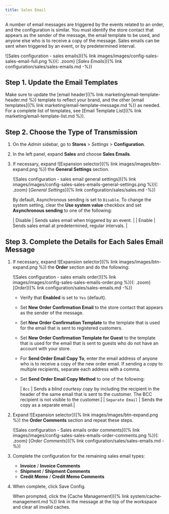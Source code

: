 ```yaml
---
title: Sales Email
---
```


A number of email messages are triggered by the events related to an order, and the configuration is similar. You must identify the store contact that appears as the sender of the message, the email template to be used, and anyone else who is to receive a copy of the message. Sales emails can be sent when triggered by an event, or by predetermined interval.

![Sales configuration - sales emails]({% link images/images/config-sales-sales-email-full.png %}){: .zoom}
[_Sales Emails_]({% link configuration/sales/sales-emails.md -%})

## Step 1. Update the Email Templates

Make sure to update the [email header]({% link marketing/email-template-header.md %}) template to reflect your brand, and the other [email templates]({% link marketing/email-template-message.md %}) as needed. For a complete list of templates, see [Email Template List]({% link marketing/email-template-list.md %}).

## Step 2. Choose the Type of Transmission

1. On the _Admin_ sidebar, go to **Stores** > _Settings_ > **Configuration**.

1. In the left panel, expand **Sales** and choose **Sales Emails**.

1. If necessary, expand ![Expansion selector]({% link images/images/btn-expand.png %}) the **General Settings** section.

    ![Sales configuration - sales email general settings]({% link images/images/config-sales-sales-emails-general-settings.png %}){: .zoom}
    [_General Settings_]({% link configuration/sales/sales.md -%})

    By default, Asynchronous sending is set to `Disable`. To change the system setting, clear the **Use system value** checkbox and set **Asynchronous sending** to one of the following:

    | Disable | Sends sales email when triggered by an event. |
    | Enable | Sends sales email at predetermined, regular intervals. |

## Step 3. Complete the Details for Each Sales Email Message

1. If necessary, expand ![Expansion selector]({% link images/images/btn-expand.png %}) the **Order** section and do the following:

    ![Sales configuration - sales emails order]({% link images/images/config-sales-sales-emails-order.png %}){: .zoom}
    [_Order_]({% link configuration/sales/sales-emails.md -%})

    - Verify that **Enabled** is set to `Yes` (default).

    - Set **New Order Confirmation Email** to the store contact that appears as the sender of the message.

    - Set **New Order Confirmation Template** to the template that is used for the email that is sent to registered customers.

    - Set **New Order Confirmation Template for Guest** to the template that is used for the email that is sent to guests who do not have an account with your store.

    - For **Send Order Email Copy To**, enter the email address of anyone who is to receive a copy of the new order email. If sending a copy to multiple recipients, separate each address with a comma.

    - Set **Send Order Email Copy Method** to one of the following:

        | `Bcc` | Sends a _blind courtesy copy_ by including the recipient in the header of the same email that is sent to the customer. The BCC recipient is not visible to the customer.|
        | `Separate Email` | Sends the copy as a separate email.|

1. Expand ![Expansion selector]({% link images/images/btn-expand.png %}) the **Order Comments** section and repeat these steps.

    ![Sales configuration - Sales emails order comments]({% link images/images/config-sales-sales-emails-order-comments.png %}){: .zoom}
    [_Order Comments_]({% link configuration/sales/sales-emails.md -%})

1. Complete the configuration for the remaining sales email types:

    - **Invoice** / **Invoice Comments**
    - **Shipment** / **Shipment Comments**
    - **Credit Memo** / **Credit Memo Comments**

1. When complete, click <span class="btn">Save Config</span>.

   When prompted, click the [Cache Management]({% link system/cache-management.md %}) link in the message at the top of the workspace and clear all invalid caches.
